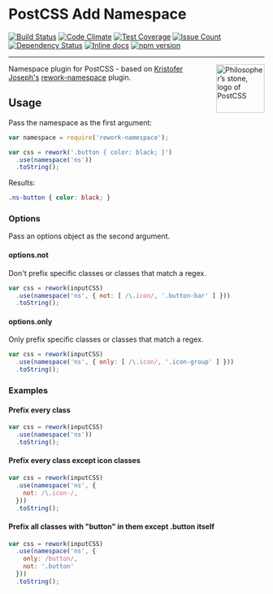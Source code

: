 # PostCSS Add Namespace

[![Build Status](https://travis-ci.org/GarthDB/postcss-add-namespace.svg?branch=master)](https://travis-ci.org/GarthDB/postcss-add-namespace) [![Code Climate](https://codeclimate.com/github/GarthDB/postcss-add-namespace/badges/gpa.svg)](https://codeclimate.com/github/GarthDB/postcss-add-namespace) [![Test Coverage](https://codeclimate.com/github/GarthDB/postcss-add-namespace/badges/coverage.svg)](https://codeclimate.com/github/GarthDB/postcss-add-namespace/coverage) [![Issue Count](https://codeclimate.com/github/GarthDB/postcss-add-namespace/badges/issue_count.svg)](https://codeclimate.com/github/GarthDB/postcss-add-namespace) [![Dependency Status](https://david-dm.org/GarthDB/postcss-add-namespace.svg)](https://david-dm.org/GarthDB/postcss-add-namespace) [![Inline docs](http://inch-ci.org/github/GarthDB/postcss-add-namespace.svg?branch=master)](http://inch-ci.org/github/GarthDB/postcss-add-namespace) [![npm version](https://badge.fury.io/js/postcss-add-namespace.svg)](https://badge.fury.io/js/postcss-add-namespace)

---

<a href="http://postcss.org/"><img align="right" width="95" height="95"
     title="Philosopher’s stone, logo of PostCSS"
     src="http://postcss.github.io/postcss/logo.svg"></a>

Namespace plugin for PostCSS - based on [Kristofer Joseph's](http://twitter.com/dam) [rework-namespace](https://github.com/kristoferjoseph/rework-namespace) plugin.

## Usage

Pass the namespace as the first argument:

```js
var namespace = require('rework-namespace');

var css = rework('.button { color: black; }')
  .use(namespace('ns'))
  .toString();
```

Results:

```css
.ns-button { color: black; }
```

### Options

Pass an options object as the second argument.

#### options.not

Don't prefix specific classes or classes that match a regex.

```js
var css = rework(inputCSS)
  .use(namespace('ns', { not: [ /\.icon/, '.button-bar' ] }))
  .toString();
```

#### options.only

Only prefix specific classes or classes that match a regex.

```js
var css = rework(inputCSS)
  .use(namespace('ns', { only: [ /\.icon/, '.icon-group' ] }))
  .toString();
```

### Examples

#### Prefix every class

```js
var css = rework(inputCSS)
  .use(namespace('ns'))
  .toString();
```

#### Prefix every class except icon classes

```js
var css = rework(inputCSS)
  .use(namespace('ns', {
    not: /\.icon-/,
  }))
  .toString();
```

#### Prefix all classes with "button" in them except .button itself

```js
var css = rework(inputCSS)
  .use(namespace('ns', {
    only: /button/,
    not: '.button'
  }))
  .toString();
```
